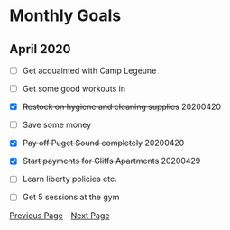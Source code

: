 Monthly Goals
=============

April 2020
----------

- [ ] Get acquainted with Camp Legeune
- [ ] Get some good workouts in
- [x] ~~Restock on hygiene and cleaning supplies~~ 20200420
- [ ] Save some money
- [x] ~~Pay off Puget Sound completely~~ 20200420
- [x] ~~Start payments for Cliffs Apartments~~ 20200429
- [ ] Learn liberty policies etc.
- [ ] Get 5 sessions at the gym




[Previous Page](./weeklygoals.md) - [Next Page](./quarterlygoals.md)
